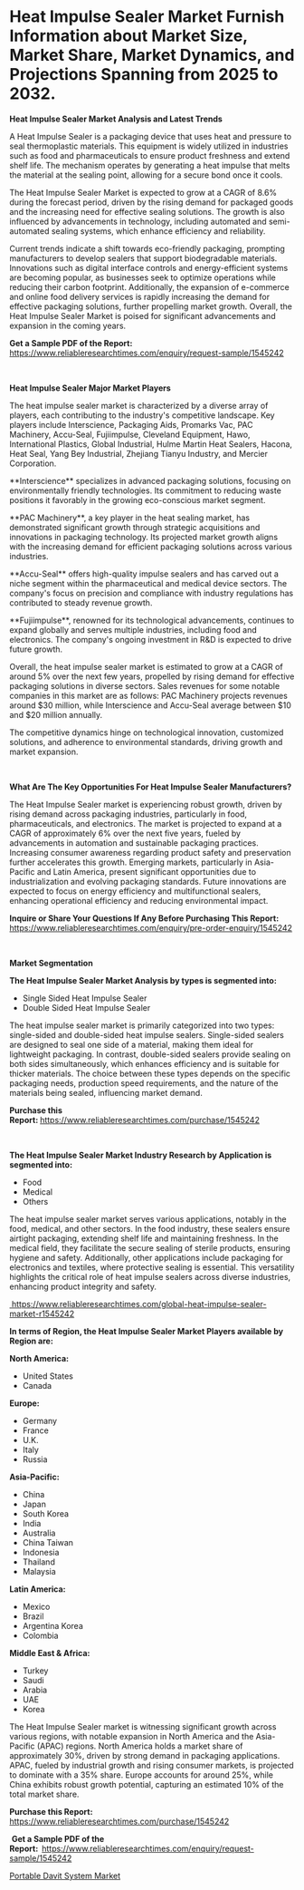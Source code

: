 <p><h1>Heat Impulse Sealer Market Furnish Information about Market Size, Market Share, Market Dynamics, and Projections Spanning from 2025 to 2032.</h1></p><p><strong>Heat Impulse Sealer Market Analysis and Latest Trends</strong></p>
<p><p>A Heat Impulse Sealer is a packaging device that uses heat and pressure to seal thermoplastic materials. This equipment is widely utilized in industries such as food and pharmaceuticals to ensure product freshness and extend shelf life. The mechanism operates by generating a heat impulse that melts the material at the sealing point, allowing for a secure bond once it cools.</p><p>The Heat Impulse Sealer Market is expected to grow at a CAGR of 8.6% during the forecast period, driven by the rising demand for packaged goods and the increasing need for effective sealing solutions. The growth is also influenced by advancements in technology, including automated and semi-automated sealing systems, which enhance efficiency and reliability. </p><p>Current trends indicate a shift towards eco-friendly packaging, prompting manufacturers to develop sealers that support biodegradable materials. Innovations such as digital interface controls and energy-efficient systems are becoming popular, as businesses seek to optimize operations while reducing their carbon footprint. Additionally, the expansion of e-commerce and online food delivery services is rapidly increasing the demand for effective packaging solutions, further propelling market growth. Overall, the Heat Impulse Sealer Market is poised for significant advancements and expansion in the coming years.</p></p>
<p><strong>Get a Sample PDF of the Report:&nbsp;</strong> <a href="https://www.reliableresearchtimes.com/enquiry/request-sample/1545242?utm_campaign=2035&utm_medium=2&utm_source=Github&utm_content=ia&utm_term=17022025&utm_id=heat-impulse-sealer">https://www.reliableresearchtimes.com/enquiry/request-sample/1545242</a></p>
<p>&nbsp;</p>
<p><strong>Heat Impulse Sealer Major Market Players</strong></p>
<p><p>The heat impulse sealer market is characterized by a diverse array of players, each contributing to the industry's competitive landscape. Key players include Interscience, Packaging Aids, Promarks Vac, PAC Machinery, Accu-Seal, Fujiimpulse, Cleveland Equipment, Hawo, International Plastics, Global Industrial, Hulme Martin Heat Sealers, Hacona, Heat Seal, Yang Bey Industrial, Zhejiang Tianyu Industry, and Mercier Corporation.</p><p>**Interscience** specializes in advanced packaging solutions, focusing on environmentally friendly technologies. Its commitment to reducing waste positions it favorably in the growing eco-conscious market segment.</p><p>**PAC Machinery**, a key player in the heat sealing market, has demonstrated significant growth through strategic acquisitions and innovations in packaging technology. Its projected market growth aligns with the increasing demand for efficient packaging solutions across various industries.</p><p>**Accu-Seal** offers high-quality impulse sealers and has carved out a niche segment within the pharmaceutical and medical device sectors. The company's focus on precision and compliance with industry regulations has contributed to steady revenue growth.</p><p>**Fujiimpulse**, renowned for its technological advancements, continues to expand globally and serves multiple industries, including food and electronics. The company's ongoing investment in R&D is expected to drive future growth.</p><p>Overall, the heat impulse sealer market is estimated to grow at a CAGR of around 5% over the next few years, propelled by rising demand for effective packaging solutions in diverse sectors. Sales revenues for some notable companies in this market are as follows: PAC Machinery projects revenues around $30 million, while Interscience and Accu-Seal average between $10 and $20 million annually.</p><p>The competitive dynamics hinge on technological innovation, customized solutions, and adherence to environmental standards, driving growth and market expansion.</p></p>
<p>&nbsp;</p>
<p><strong>What Are The Key Opportunities For Heat Impulse Sealer Manufacturers?</strong></p>
<p><p>The Heat Impulse Sealer market is experiencing robust growth, driven by rising demand across packaging industries, particularly in food, pharmaceuticals, and electronics. The market is projected to expand at a CAGR of approximately 6% over the next five years, fueled by advancements in automation and sustainable packaging practices. Increasing consumer awareness regarding product safety and preservation further accelerates this growth. Emerging markets, particularly in Asia-Pacific and Latin America, present significant opportunities due to industrialization and evolving packaging standards. Future innovations are expected to focus on energy efficiency and multifunctional sealers, enhancing operational efficiency and reducing environmental impact.</p></p>
<p><strong>Inquire or Share Your Questions If Any Before Purchasing This Report:</strong> <a href="https://www.reliableresearchtimes.com/enquiry/pre-order-enquiry/1545242?utm_campaign=2035&utm_medium=2&utm_source=Github&utm_content=ia&utm_term=17022025&utm_id=heat-impulse-sealer">https://www.reliableresearchtimes.com/enquiry/pre-order-enquiry/1545242</a></p>
<p>&nbsp;</p>
<p><strong>Market Segmentation</strong></p>
<p><strong>The Heat Impulse Sealer Market Analysis by types is segmented into:</strong></p>
<p><ul><li>Single Sided Heat Impulse Sealer</li><li>Double Sided Heat Impulse Sealer</li></ul></p>
<p><p>The heat impulse sealer market is primarily categorized into two types: single-sided and double-sided heat impulse sealers. Single-sided sealers are designed to seal one side of a material, making them ideal for lightweight packaging. In contrast, double-sided sealers provide sealing on both sides simultaneously, which enhances efficiency and is suitable for thicker materials. The choice between these types depends on the specific packaging needs, production speed requirements, and the nature of the materials being sealed, influencing market demand.</p></p>
<p><strong>Purchase this Report:&nbsp;</strong><a href="https://www.reliableresearchtimes.com/purchase/1545242?utm_campaign=2035&utm_medium=2&utm_source=Github&utm_content=ia&utm_term=17022025&utm_id=heat-impulse-sealer">https://www.reliableresearchtimes.com/purchase/1545242</a></p>
<p>&nbsp;</p>
<p><strong>The Heat Impulse Sealer Market Industry Research by Application is segmented into:</strong></p>
<p><ul><li>Food</li><li>Medical</li><li>Others</li></ul></p>
<p><p>The heat impulse sealer market serves various applications, notably in the food, medical, and other sectors. In the food industry, these sealers ensure airtight packaging, extending shelf life and maintaining freshness. In the medical field, they facilitate the secure sealing of sterile products, ensuring hygiene and safety. Additionally, other applications include packaging for electronics and textiles, where protective sealing is essential. This versatility highlights the critical role of heat impulse sealers across diverse industries, enhancing product integrity and safety.</p></p>
<p><a href="https://www.reliableresearchtimes.com/global-heat-impulse-sealer-market-r1545242?utm_campaign=2035&utm_medium=2&utm_source=Github&utm_content=ia&utm_term=17022025&utm_id=heat-impulse-sealer">&nbsp;https://www.reliableresearchtimes.com/global-heat-impulse-sealer-market-r1545242</a></p>
<p><strong>In terms of Region, the Heat Impulse Sealer Market Players available by Region are:</strong></p>
<p>
    <p> <strong> North America: </strong>
        <ul>
            <li>United States</li>
            <li>Canada</li>
        </ul>
        </p> 
    <p> <strong> Europe: </strong>
        <ul>
            <li>Germany</li>
            <li>France</li>
            <li>U.K.</li>
            <li>Italy</li>
            <li>Russia</li>
        </ul>
        </p> 
    <p> <strong> Asia-Pacific: </strong>
        <ul>
            <li>China</li>
            <li>Japan</li>
            <li>South Korea</li>
            <li>India</li>
            <li>Australia</li>
            <li>China Taiwan</li>
            <li>Indonesia</li>
            <li>Thailand</li>
            <li>Malaysia</li>
        </ul>
        </p> 
    <p> <strong> Latin America: </strong>
        <ul>
            <li>Mexico</li>
            <li>Brazil</li>
            <li>Argentina Korea</li>
            <li>Colombia</li>
        </ul>
        </p> 
    <p> <strong> Middle East & Africa: </strong>
        <ul>
            <li>Turkey</li>
            <li>Saudi</li>
            <li>Arabia</li>
            <li>UAE</li>
            <li>Korea</li>
        </ul>
    </p>
    </p>
<p><p>The Heat Impulse Sealer market is witnessing significant growth across various regions, with notable expansion in North America and the Asia-Pacific (APAC) regions. North America holds a market share of approximately 30%, driven by strong demand in packaging applications. APAC, fueled by industrial growth and rising consumer markets, is projected to dominate with a 35% share. Europe accounts for around 25%, while China exhibits robust growth potential, capturing an estimated 10% of the total market share.</p></p>
<p><strong>Purchase this Report: </strong><a href="https://www.reliableresearchtimes.com/purchase/1545242?utm_campaign=2035&utm_medium=2&utm_source=Github&utm_content=ia&utm_term=17022025&utm_id=heat-impulse-sealer">https://www.reliableresearchtimes.com/purchase/1545242</a></p>
<p>&nbsp;<strong>Get a Sample PDF of the Report:&nbsp;&nbsp;</strong><a href="https://www.reliableresearchtimes.com/enquiry/request-sample/1545242?utm_campaign=2035&utm_medium=2&utm_source=Github&utm_content=ia&utm_term=17022025&utm_id=heat-impulse-sealer">https://www.reliableresearchtimes.com/enquiry/request-sample/1545242</a></p>
<p><strong></strong></p>
<p><p><a href="https://github.com/GenaGaines34/Market-Research-Report-List-1/blob/main/portable-davit-system-market.md?utm_campaign=2035&utm_medium=2&utm_source=Github&utm_content=ia&utm_term=17022025&utm_id=heat-impulse-sealer">Portable Davit System Market</a></p></p>